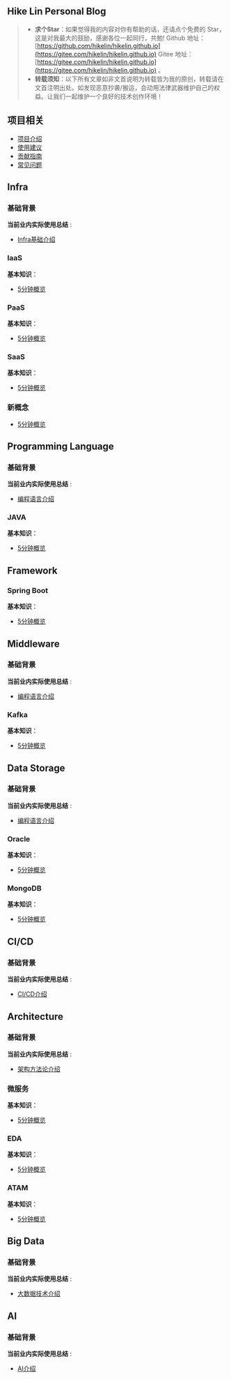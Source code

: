 ## Hike Lin Personal Blog

> - **求个Star**：如果觉得我的内容对你有帮助的话，还请点个免费的 Star，这是对我最大的鼓励，感谢各位一起同行，共勉! Github 地址：[https://github.com/hikelin/hikelin.github.io](https://gitee.com/hikelin/hikelin.github.io)  Gitee 地址：[https://gitee.com/hikelin/hikelin.github.io](https://gitee.com/hikelin/hikelin.github.io) 。
> - **转载须知**：以下所有文章如非文首说明为转载皆为我的原创，转载请在文首注明出处。如发现恶意抄袭/搬运，会动用法律武器维护自己的权益。让我们一起维护一个良好的技术创作环境！

## 项目相关

- [项目介绍](./intro.md)
- [使用建议](./read-suggestion.md)
- [贡献指南](./contribution-guideline.md)
- [常见问题](./faq.md)

## Infra

### 基础背景

**当前业内实际使用总结** :

- [Infra基础介绍](./docs/infra/basis/infra-basic-01.md)

### IaaS

**基本知识**：

- [5分钟概览](./docs/infra/iaas/5-mins-overview.md)

### PaaS

**基本知识**：

- [5分钟概览](./docs/infra/PaaS/5-mins-overview.md) 

### SaaS

**基本知识**：

- [5分钟概览](./docs/infra/SaaS/5-mins-overview.md) 

### 新概念

- [5分钟概览](./docs/infra/new-concept/5-mins-overview.md) 

## Programming Language

### 基础背景

**当前业内实际使用总结** :

- [编程语言介绍](./docs/programming/basis/programming-basic-01.md)

### JAVA

**基本知识**：

- [5分钟概览](./docs/programming/java/5-mins-overview.md) 

## Framework

### Spring Boot

**基本知识**：

- [5分钟概览](./docs/framework/spring-boot/5-mins-overview.md) 


## Middleware

### 基础背景

**当前业内实际使用总结** :

- [编程语言介绍](./docs/middleware/basis/middleware-basic-01.md)

### Kafka

**基本知识**：

- [5分钟概览](./docs/middleware/kafka/5-mins-overview.md) 


## Data Storage


### 基础背景

**当前业内实际使用总结** :

- [编程语言介绍](./docs/data-storage/basis/data-storage-basic-01.md)


### Oracle

**基本知识**：

- [5分钟概览](./docs/data-storage/oracle/5-mins-overview.md) 


### MongoDB

**基本知识**：

- [5分钟概览](./docs/data-storage/mongodb/5-mins-overview.md) 


## CI/CD

### 基础背景

**当前业内实际使用总结** :

- [CI/CD介绍](./ci-cd/basis/ci-cd-basic-01.md)


## Architecture

### 基础背景

**当前业内实际使用总结** :

- [架构方法论介绍](./docs/architecture/basis/architecture-basic-01.md)


### 微服务

**基本知识**：

- [5分钟概览](./docs/architecture/microservice/5-mins-overview.md) 

### EDA

**基本知识**：

- [5分钟概览](./docs/architecture/eda/5-mins-overview.md) 


### ATAM

**基本知识**：

- [5分钟概览](./docs/architecture/atam/5-mins-overview.md) 

## Big Data

### 基础背景

**当前业内实际使用总结** :

- [大数据技术介绍](./bigdata/basis/bigdata-basic-01.md)

## AI

### 基础背景

**当前业内实际使用总结** :

- [AI介绍](./ai/basis/ai-basic-01.md)
